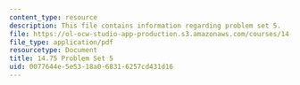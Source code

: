 ```yaml
---
content_type: resource
description: This file contains information regarding problem set 5.
file: https://ol-ocw-studio-app-production.s3.amazonaws.com/courses/14-75-political-economy-and-economic-development-fall-2012/0077644e5e5318a068316257cd431d16_MIT14_75F12_ProbSet5.pdf
file_type: application/pdf
resourcetype: Document
title: 14.75 Problem Set 5
uid: 0077644e-5e53-18a0-6831-6257cd431d16
---
```


